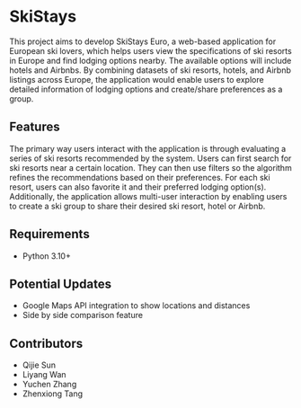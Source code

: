 # SkiStays
This project aims to develop SkiStays Euro, a web-based application for European ski lovers,
which helps users view the specifications of ski resorts in Europe and find lodging options
nearby. The available options will include hotels and Airbnbs. By combining datasets of ski
resorts, hotels, and Airbnb listings across Europe, the application would enable users to explore
detailed information of lodging options and create/share preferences as a group.

## Features
The primary way users interact with the application is through evaluating a series of ski resorts
recommended by the system. Users can first search for ski resorts near a certain location. They
can then use filters so the algorithm refines the recommendations based on their preferences. For
each ski resort, users can also favorite it and their preferred lodging option(s). Additionally, 
the application allows multi-user interaction by enabling users to create a ski group to share 
their desired ski resort, hotel or Airbnb.

## Requirements
- Python 3.10+

## Potential Updates
- Google Maps API integration to show locations and distances
- Side by side comparison feature

## Contributors
- Qijie Sun
- Liyang Wan
- Yuchen Zhang
- Zhenxiong Tang

